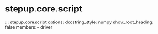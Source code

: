 # stepup.core.script

::: stepup.core.script
      options:
        docstring_style: numpy
        show_root_heading: false
        members:
          - driver
